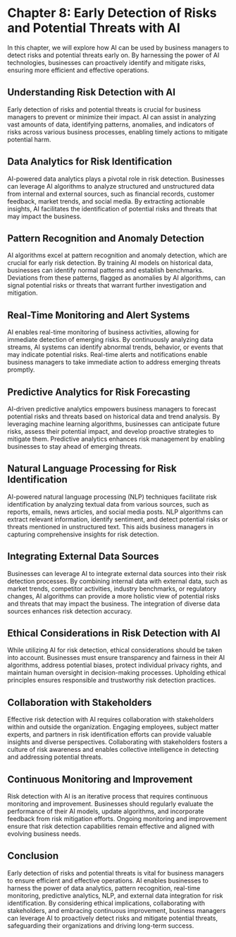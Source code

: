 Chapter 8: Early Detection of Risks and Potential Threats with AI
=================================================================

In this chapter, we will explore how AI can be used by business managers to detect risks and potential threats early on. By harnessing the power of AI technologies, businesses can proactively identify and mitigate risks, ensuring more efficient and effective operations.

Understanding Risk Detection with AI
------------------------------------

Early detection of risks and potential threats is crucial for business managers to prevent or minimize their impact. AI can assist in analyzing vast amounts of data, identifying patterns, anomalies, and indicators of risks across various business processes, enabling timely actions to mitigate potential harm.

Data Analytics for Risk Identification
--------------------------------------

AI-powered data analytics plays a pivotal role in risk detection. Businesses can leverage AI algorithms to analyze structured and unstructured data from internal and external sources, such as financial records, customer feedback, market trends, and social media. By extracting actionable insights, AI facilitates the identification of potential risks and threats that may impact the business.

Pattern Recognition and Anomaly Detection
-----------------------------------------

AI algorithms excel at pattern recognition and anomaly detection, which are crucial for early risk detection. By training AI models on historical data, businesses can identify normal patterns and establish benchmarks. Deviations from these patterns, flagged as anomalies by AI algorithms, can signal potential risks or threats that warrant further investigation and mitigation.

Real-Time Monitoring and Alert Systems
--------------------------------------

AI enables real-time monitoring of business activities, allowing for immediate detection of emerging risks. By continuously analyzing data streams, AI systems can identify abnormal trends, behavior, or events that may indicate potential risks. Real-time alerts and notifications enable business managers to take immediate action to address emerging threats promptly.

Predictive Analytics for Risk Forecasting
-----------------------------------------

AI-driven predictive analytics empowers business managers to forecast potential risks and threats based on historical data and trend analysis. By leveraging machine learning algorithms, businesses can anticipate future risks, assess their potential impact, and develop proactive strategies to mitigate them. Predictive analytics enhances risk management by enabling businesses to stay ahead of emerging threats.

Natural Language Processing for Risk Identification
---------------------------------------------------

AI-powered natural language processing (NLP) techniques facilitate risk identification by analyzing textual data from various sources, such as reports, emails, news articles, and social media posts. NLP algorithms can extract relevant information, identify sentiment, and detect potential risks or threats mentioned in unstructured text. This aids business managers in capturing comprehensive insights for risk detection.

Integrating External Data Sources
---------------------------------

Businesses can leverage AI to integrate external data sources into their risk detection processes. By combining internal data with external data, such as market trends, competitor activities, industry benchmarks, or regulatory changes, AI algorithms can provide a more holistic view of potential risks and threats that may impact the business. The integration of diverse data sources enhances risk detection accuracy.

Ethical Considerations in Risk Detection with AI
------------------------------------------------

While utilizing AI for risk detection, ethical considerations should be taken into account. Businesses must ensure transparency and fairness in their AI algorithms, address potential biases, protect individual privacy rights, and maintain human oversight in decision-making processes. Upholding ethical principles ensures responsible and trustworthy risk detection practices.

Collaboration with Stakeholders
-------------------------------

Effective risk detection with AI requires collaboration with stakeholders within and outside the organization. Engaging employees, subject matter experts, and partners in risk identification efforts can provide valuable insights and diverse perspectives. Collaborating with stakeholders fosters a culture of risk awareness and enables collective intelligence in detecting and addressing potential threats.

Continuous Monitoring and Improvement
-------------------------------------

Risk detection with AI is an iterative process that requires continuous monitoring and improvement. Businesses should regularly evaluate the performance of their AI models, update algorithms, and incorporate feedback from risk mitigation efforts. Ongoing monitoring and improvement ensure that risk detection capabilities remain effective and aligned with evolving business needs.

Conclusion
----------

Early detection of risks and potential threats is vital for business managers to ensure efficient and effective operations. AI enables businesses to harness the power of data analytics, pattern recognition, real-time monitoring, predictive analytics, NLP, and external data integration for risk identification. By considering ethical implications, collaborating with stakeholders, and embracing continuous improvement, business managers can leverage AI to proactively detect risks and mitigate potential threats, safeguarding their organizations and driving long-term success.
